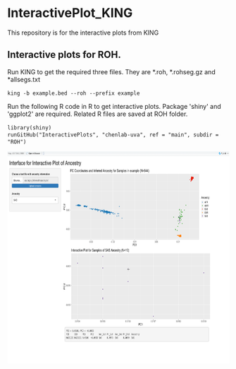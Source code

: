 # InteractivePlot_KING
This repository is for the interactive plots from KING



## Interactive plots for ROH.

Run KING to get the required three files. They are *.roh, *.rohseg.gz and *allsegs.txt

```{bash}
king -b example.bed --roh --prefix example
```

Run the following R code in R to get interactive plots. Package 'shiny' and 'ggplot2' are required. Related R files are saved at ROH folder. <br/> 

```{bash}
library(shiny)
runGitHub("InteractivePlots", "chenlab-uva", ref = "main", subdir = "ROH")
```
<img src="https://github.com/chenlab-uva/AncestryInference_KING/blob/main/output/RshinyExample.png" width="854" height="480">
